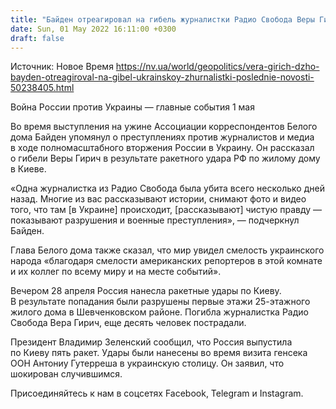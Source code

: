 ```yaml
---
title: "Байден отреагировал на гибель журналистки Радио Свобода Веры Гирич в результате ракетного удара России"
date: Sun, 01 May 2022 16:11:00 +0300
draft: false
---
```

Источник: Новое Время https://nv.ua/world/geopolitics/vera-girich-dzho-bayden-otreagiroval-na-gibel-ukrainskoy-zhurnalistki-poslednie-novosti-50238405.html


Война России против Украины — главные события 1 мая

 Во время выступления на ужине Ассоциации корреспондентов Белого дома Байден упомянул о преступлениях против журналистов и медиа в ходе полномасштабного вторжения России в Украину. Он рассказал о гибели Веры Гирич в результате ракетного удара РФ по жилому дому в Киеве.

«Одна журналистка из Радио Свобода была убита всего несколько дней назад. Многие из вас рассказывают истории, снимают фото и видео того, что там [в Украине] происходит, [рассказывают] чистую правду — показывают разрушения и военные преступления», — подчеркнул Байден.

Глава Белого дома также сказал, что мир увидел смелость украинского народа «благодаря смелости американских репортеров в этой комнате и их коллег по всему миру и на месте событий».

Вечером 28 апреля Россия нанесла ракетные удары по Киеву. В результате попадания были разрушены первые этажи 25-этажного жилого дома в Шевченковском районе. Погибла журналистка Радио Свобода Вера Гирич, еще десять человек пострадали.

Президент Владимир Зеленский сообщил, что Россия выпустила по Киеву пять ракет. Удары были нанесены во время визита генсека ООН Антониу Гутерреша в украинскую столицу. Он заявил, что шокирован случившимся.

Присоединяйтесь к нам в соцсетях Facebook, Telegram и Instagram.
